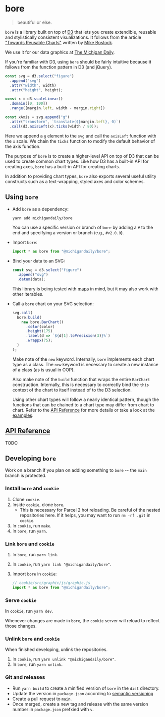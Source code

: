# bore

> beautiful or else.

`bore` is a library built on top of [D3](https://github.com/d3/d3) that lets you create extendible, reusable and stylistically consistent visualizations. It follows from the article ["Towards Reusable Charts"](https://bost.ocks.org/mike/chart/) written by [Mike Bostock](https://github.com/mbostock).

We use it for our data graphics at [The Michigan Daily](https://michigandaily.com).

If you're familiar with D3, using `bore` should be fairly intuitive because it follows from the function pattern in D3 (and jQuery).

  ```javascript
  const svg = d3.select("figure")
    .append("svg")
    .attr("width", width)
    .attr("height", height);

  const x = d3.scaleLinear()
    .domain([0, 100])
    .range([margin.left, width - margin.right])

  const xAxis = svg.append("g")
    .attr("transform", `translate(${margin.left}, 0)`)
    .call(d3.axisLeft(x).ticks(width / 80));
  ```

Here we append a `g` element to the `svg` and call the `axisLeft` function with the `x` scale. We chain the `ticks` function to modify the default behavior of the axis function.

The purpose of `bore` is to create a higher-level API on top of D3 that can be used to create common chart types. Like how D3 has a built-in API for creating axes, `bore` has a built-in API for creating charts.

In addition to providing chart types, `bore` also exports several useful utility constructs such as a text-wrapping, styled axes and color schemes.

## Using `bore`

- Add `bore` as a dependency:

  ```bash
  yarn add michigandaily/bore
  ```

   You can use a specific version or branch of `bore` by adding a `#` to the end and specifying a version or branch (e.g., `#v2.0.0`).

- Import `bore`:

  ```javascript
  import * as bore from "@michigandaily/bore";
  ```

- Bind your data to an SVG:

  ```javascript
  const svg = d3.select("figure")
    .append("svg")
    .datum(data);
  ```

  This library is being tested with [maps](https://developer.mozilla.org/en-US/docs/Web/JavaScript/Reference/Global_Objects/Map) in mind, but it may also work with other iterables.

- Call a `bore` chart on your SVG selection:

  ```javascript
  svg.call(
    bore.build(
      new bore.BarChart()
        .color(color)
        .height(175)
        .label(d => `${d[1].toPrecision(3)}%`)
        .wrappx(75);
    )
  );
  ```

  Make note of the `new` keyword. Internally, `bore` implements each chart type as a class. The `new` keyword is necessary to create a new instance of a class (as is usual in OOP).
  
  Also make note of the `build` function that wraps the entire `BarChart` construction. Internally, this is necessary to correctly bind the `this` context of the chart to itself instead of to the D3 selection.

  Using other chart types will follow a nearly identical pattern, though the functions that can be chained to a chart type may differ from chart to chart. Refer to the [API Reference](#api-reference) for more details or take a look at the [examples](./examples/).

<!-- Make a note of redrawing, small multiples, resizing -->

## [API Reference](#api-reference)

TODO

## Developing `bore`

Work on a branch if you plan on adding something to `bore` -- the `main` branch is protected.

### Install `bore` and `cookie`

1. Clone `cookie`.
2. Inside `cookie`, clone `bore`.
   - This is necessary for Parcel 2 hot reloading. Be careful of the nested repositories here. If it helps, you may want to run `rm -rf .git` in `cookie`.
3. In `cookie`, run `make`.
4. In `bore`, run `yarn`.

### Link `bore` and `cookie`

1. In `bore`, run `yarn link`.
2. In `cookie`, run `yarn link "@michigandaily/bore"`.
3. Import `bore` in `cookie`:

   ```javascript
   // cookie/src/graphic/js/graphic.js
   import * as bore from "@michigandaily/bore";
   ```

### Serve `cookie`

In `cookie`, run `yarn dev`.

Whenever changes are made in `bore`, the `cookie` server will reload to reflect those changes.

### Unlink `bore` and `cookie`

When finished developing, unlink the repositories.

1. In `cookie`, run `yarn unlink "@michigandaily/bore"`.
2. In `bore`, run `yarn unlink`.

### Git and releases

- Run `yarn build` to create a minified version of `bore` in the `dist` directory.
- Update the version in `package.json` according to [semantic versioning](https://semver.org/).
- Create a pull request to `main`.
- Once merged, create a new tag and release with the same version number in `package.json` prefxied with `v`.
